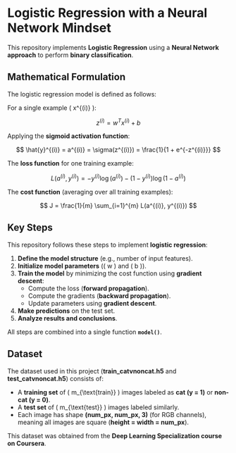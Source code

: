 # Logistic Regression with a Neural Network Mindset  

This repository implements **Logistic Regression** using a **Neural Network approach** to perform **binary classification**.  

## Mathematical Formulation  

The logistic regression model is defined as follows:  

For a single example \( x^{(i)} \):  

$$
z^{(i)} = w^T x^{(i)} + b
$$

Applying the **sigmoid activation function**:  

$$
\hat{y}^{(i)} = a^{(i)} = \sigma(z^{(i)}) = \frac{1}{1 + e^{-z^{(i)}}}
$$

The **loss function** for one training example:  

$$
L(a^{(i)}, y^{(i)}) = - y^{(i)} \log(a^{(i)}) - (1 - y^{(i)}) \log(1 - a^{(i)})
$$

The **cost function** (averaging over all training examples):  

$$
J = \frac{1}{m} \sum_{i=1}^{m} L(a^{(i)}, y^{(i)})
$$

## Key Steps  

This repository follows these steps to implement **logistic regression**:  

1. **Define the model structure** (e.g., number of input features).  
2. **Initialize model parameters** (\( w \) and \( b \)).  
3. **Train the model** by minimizing the cost function using **gradient descent**:  
   - Compute the loss (**forward propagation**).  
   - Compute the gradients (**backward propagation**).  
   - Update parameters using **gradient descent**.  
4. **Make predictions** on the test set.  
5. **Analyze results and conclusions**.  

All steps are combined into a single function **`model()`**.  

## Dataset  

The dataset used in this project (**train_catvnoncat.h5** and **test_catvnoncat.h5**) consists of:  

- A **training set** of \( m_{\text{train}} \) images labeled as **cat (y = 1)** or **non-cat (y = 0)**.  
- A **test set** of \( m_{\text{test}} \) images labeled similarly.  
- Each image has shape **(num_px, num_px, 3)** (for RGB channels), meaning all images are square (**height = width = num_px**).  

This dataset was obtained from the **Deep Learning Specialization course on Coursera**.  
